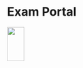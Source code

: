 # Exam Portal

<div>
    <img src="https://raw.githubusercontent.com/janak122/Exam-Portal/master/Demo/Exam-Portal-1.gif" width="40px" height="80px"></img>
</div>